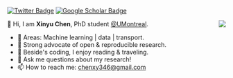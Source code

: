 [![Twitter Badge](https://img.shields.io/twitter/follow/chenxy346?style=social)](https://twitter.com/chenxy346)
[![Google Scholar Badge](https://img.shields.io/badge/Google-Scholar-blue)](https://scholar.google.com/citations?user=mCrW04wAAAAJ&hl=en)

<img align="right" src="https://github-readme-stats.vercel.app/api?username=xinychen&show_icons=true&icon_color=805AD5&text_color=718096&bg_color=ffffff&hide_title=true" />


👋 Hi, I am **Xinyu Chen**, PhD student [@UMontreal](https://twitter.com/UMontreal).

- 🌱 Areas: Machine learning | data | transport.
- 🔭 Strong advocate of open & reproducible research.
- 🤔 Beside's coding, I enjoy reading & traveling.
- 💬 Ask me questions about my research!
- 📫 How to reach me: [chenxy346@gmail.com](chenxy346@gmail.com)

